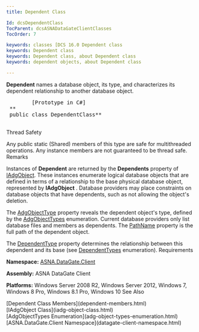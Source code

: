 ```yaml
---
title: Dependent Class

Id: dcsDependentClass
TocParent: dcsASNADataGateClientClasses
TocOrder: 7

keywords: classes [DCS 16.0 Dependent class
keywords: Dependent class
keywords: Dependent class, about Dependent class
keywords: dependent objects, about Dependent class

---
```


<span> **Dependent** </span> names a database object, its type, and characterizes its dependent relationship to another database object. 
<pre class="prettyprint">
        <span class="lang">[Prototype in C#]</span>
 **<br /> public class DependentClass** 
      </pre>

Thread Safety

Any public static (Shared) members of this type are safe for multithreaded operations. Any instance members are not guaranteed to be thread safe.
Remarks

Instances of **Dependent** are returned by the **Dependents** property of [IAdgObject](iadg-object-class.html). These instances enumerate logical database objects that are defined in terms of a relationship to the base physical database object, represented by **IAdgObject** . Database providers may place constraints on database objects that have dependents, such as not allowing the object's deletion.

The [AdgObjectType](dependent-class-adg-object-type-property.html) property reveals the dependent object's type, defined by the [ AdgObjectTypes](adg-object-types-enumeration.html) enumeration. Current database providers only list database files and members as dependents. The [ PathName](dependent-class-path-name-property.html) property is the full path of the dependent object.

The [DependentType](dependent-class-dependent-type-property.html) property determines the relationship between this dependent and its base (see [ DependentTypes](dependent-types-enumeration.html) enumeration). 
Requirements

**Namespace:** [ASNA.DataGate.Client](datagate-client-namespace.html) 

**Assembly:** ASNA DataGate Client

**Platforms:** Windows Server 2008 R2, Windows Server 2012, Windows 7, Windows 8 Pro, Windows 8.1 Pro, Windows 10
See Also

<dl />
      [Dependent Class Members](dependent-members.html)
      <br />
      [IAdgObject Class](iadg-object-class.html)
      <br />
      [AdgObjectTypes Enumeration](adg-object-types-enumeration.html)
      <br />
      [ASNA.DataGate.Client Namespace](datagate-client-namespace.html)

